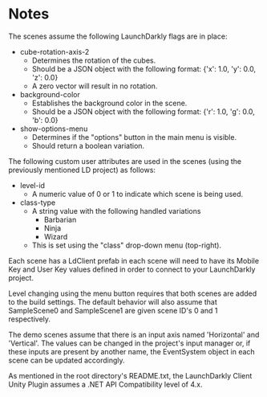 # Notes
The scenes assume the following LaunchDarkly flags are in place:
* cube-rotation-axis-2
  * Determines the rotation of the cubes.
  * Should be a JSON object with the following format: {'x': 1.0, 'y': 0.0, 'z': 0.0}
  * A zero vector will result in no rotation.
* background-color
  * Establishes the background color in the scene.
  * Should be a JSON object with the following format: {'r': 1.0, 'g': 0.0, 'b': 0.0}
* show-options-menu
  * Determines if the "options" button in the main menu is visible.
  * Should return a boolean variation.

The following custom user attributes are used in the scenes (using the previously mentioned LD project) as follows:
* level-id
  * A numeric value of 0 or 1 to indicate which scene is being used.
* class-type
  * A string value with the following handled variations
    * Barbarian
    * Ninja
    * Wizard
  * This is set using the "class" drop-down menu (top-right).

Each scene has a LdClient prefab in each scene will need to have its Mobile Key and User Key values defined in order to connect to your LaunchDarkly project.

Level changing using the menu button requires that both scenes are added to the build settings. The default behavior will also assume that SampleScene0 and SampleScene1 are given scene ID's 0 and 1 respectively.

The demo scenes assume that there is an input axis named 'Horizontal' and 'Vertical'. The values can be changed in the project's input manager or, if these inputs are present by another name, the EventSystem object in each scene can be updated accordingly.

As mentioned in the root directory's README.txt, the LaunchDarkly Client Unity Plugin assumes a .NET API Compatibility level of 4.x.
